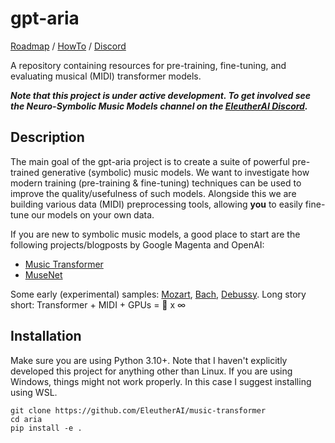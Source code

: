 # gpt-aria

[Roadmap](https://github.com/EleutherAI/aria/blob/main/ROADMAP.md) / [HowTo](https://github.com/EleutherAI/aria/blob/main/HOWTO.md) / [Discord](https://discord.com/invite/zBGx3azzUn)

A repository containing resources for pre-training, fine-tuning, and evaluating musical (MIDI) transformer models.

***Note that this project is under active development. To get involved see the Neuro-Symbolic Music Models channel on the [EleutherAI Discord](https://discord.com/invite/zBGx3azzUn).***

## Description

The main goal of the gpt-aria project is to create a suite of powerful pre-trained generative (symbolic) music models. We want to investigate how modern training (pre-training & fine-tuning) techniques can be used to improve the quality/usefulness of such models. Alongside this we are building various data (MIDI) preprocessing tools, allowing **you** to easily fine-tune our models on your own data.

If you are new to symbolic music models, a good place to start are the following projects/blogposts by Google Magenta and OpenAI:

- [Music Transformer](https://magenta.tensorflow.org/music-transformer)
- [MuseNet](https://openai.com/research/musenet)

Some early (experimental) samples: [Mozart](https://twitter.com/loubbrad/status/1685638807100530693?s=20), [Bach](https://twitter.com/loubbrad/status/1685650221353635840?s=20), [Debussy](https://twitter.com/loubbrad/status/1686332713756708864?s=20). Long story short: Transformer + MIDI + GPUs = 🎵 x ∞

## Installation

Make sure you are using Python 3.10+. Note that I haven't explicitly developed this project for anything other than Linux. If you are using Windows, things might not work properly. In this case I suggest installing using WSL.

```
git clone https://github.com/EleutherAI/music-transformer
cd aria
pip install -e .
```
